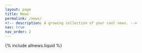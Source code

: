 ```yaml
---
layout: page
title: News
permalink: /news/
<!-- description: A growing collection of your cool news. -->
nav: true
nav_order: 2
---
```


<!-- pages/news.md -->
<div class="news">
    {% include allnews.liquid %}
</div>
